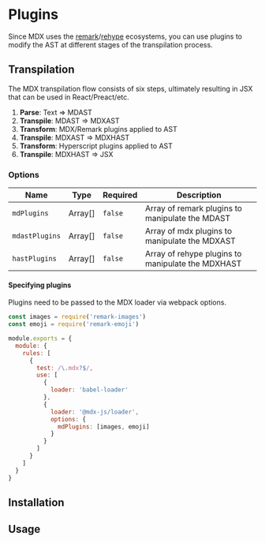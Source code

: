 # Plugins

Since MDX uses the [remark][]/[rehype][] ecosystems, you can use plugins to modify the AST at different stages of the transpilation process.

## Transpilation

The MDX transpilation flow consists of six steps, ultimately resulting in JSX that can be used in React/Preact/etc.

1. __Parse__: Text => MDAST
1. __Transpile__: MDAST => MDXAST
1. __Transform__: MDX/Remark plugins applied to AST
1. __Transpile__: MDXAST => MDXHAST
1. __Transform__: Hyperscript plugins applied to AST
1. __Transpile__: MDXHAST => JSX

### Options

Name | Type | Required | Description
---- | ---- | -------- | -----------
`mdPlugins` | Array[] | `false` | Array of remark plugins to manipulate the MDAST
`mdastPlugins` | Array[] | `false` | Array of mdx plugins to manipulate the MDXAST
`hastPlugins` | Array[] | `false` | Array of rehype plugins to manipulate the MDXHAST

#### Specifying plugins

Plugins need to be passed to the MDX loader via webpack options.

```js
const images = require('remark-images')
const emoji = require('remark-emoji')

module.exports = {
  module: {
    rules: [
      {
        test: /\.mdx?$/,
        use: [
          {
            loader: 'babel-loader'
          },
          {
            loader: '@mdx-js/loader',
            options: {
              mdPlugins: [images, emoji]
            }
          }
        ]
      }
    ]
  }
}
```


## Installation

## Usage

[remark]: https://github.com/remarkjs/remark
[rehype]: https://github.com/rehypejs/rehype

